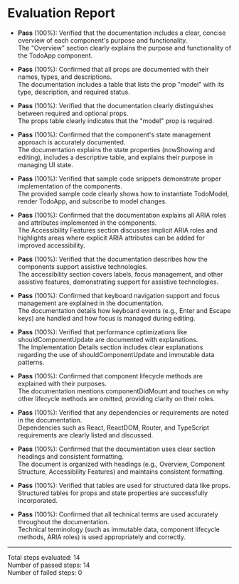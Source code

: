 # Evaluation Report

- **Pass** (100%): Verified that the documentation includes a clear, concise overview of each component's purpose and functionality.  
  The "Overview" section clearly explains the purpose and functionality of the TodoApp component.

- **Pass** (100%): Confirmed that all props are documented with their names, types, and descriptions.  
  The documentation includes a table that lists the prop "model" with its type, description, and required status.

- **Pass** (100%): Verified that the documentation clearly distinguishes between required and optional props.  
  The props table clearly indicates that the "model" prop is required.

- **Pass** (100%): Confirmed that the component's state management approach is accurately documented.  
  The documentation explains the state properties (nowShowing and editing), includes a descriptive table, and explains their purpose in managing UI state.

- **Pass** (100%): Verified that sample code snippets demonstrate proper implementation of the components.  
  The provided sample code clearly shows how to instantiate TodoModel, render TodoApp, and subscribe to model changes.

- **Pass** (100%): Confirmed that the documentation explains all ARIA roles and attributes implemented in the components.  
  The Accessibility Features section discusses implicit ARIA roles and highlights areas where explicit ARIA attributes can be added for improved accessibility.

- **Pass** (100%): Verified that the documentation describes how the components support assistive technologies.  
  The accessibility section covers labels, focus management, and other assistive features, demonstrating support for assistive technologies.

- **Pass** (100%): Confirmed that keyboard navigation support and focus management are explained in the documentation.  
  The documentation details how keyboard events (e.g., Enter and Escape keys) are handled and how focus is managed during editing.

- **Pass** (100%): Verified that performance optimizations like shouldComponentUpdate are documented with explanations.  
  The Implementation Details section includes clear explanations regarding the use of shouldComponentUpdate and immutable data patterns.

- **Pass** (100%): Confirmed that component lifecycle methods are explained with their purposes.  
  The documentation mentions componentDidMount and touches on why other lifecycle methods are omitted, providing clarity on their roles.

- **Pass** (100%): Verified that any dependencies or requirements are noted in the documentation.  
  Dependencies such as React, ReactDOM, Router, and TypeScript requirements are clearly listed and discussed.

- **Pass** (100%): Confirmed that the documentation uses clear section headings and consistent formatting.  
  The document is organized with headings (e.g., Overview, Component Structure, Accessibility Features) and maintains consistent formatting.

- **Pass** (100%): Verified that tables are used for structured data like props.  
  Structured tables for props and state properties are successfully incorporated.

- **Pass** (100%): Confirmed that all technical terms are used accurately throughout the documentation.  
  Technical terminology (such as immutable data, component lifecycle methods, ARIA roles) is used appropriately and correctly.

---

Total steps evaluated: 14  
Number of passed steps: 14  
Number of failed steps: 0